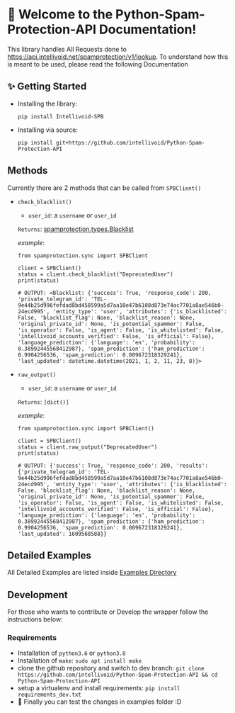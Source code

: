 # 🎉 Welcome to the Python-Spam-Protection-API Documentation!

This library handles All Requests done to https://api.intellivoid.net/spamprotection/v1/lookup. To understand how this is meant to be used, please read the following Documentation

## ✨ Getting Started
- Installing the library:
 
    `pip install Intellivoid-SPB`

- Installing via source:

    `pip install git+https://github.com/intellivoid/Python-Spam-Protection-API`

## Methods
Currently there are 2 methods that can be called from `SPBClient()`


- `check_blacklist()`
    - `user_id`: a `username` or `user_id`
    
    `Returns`: [spamprotection.types.Blacklist](https://github.com/intellivoid/Python-Spam-Protection-API/blob/da6c0270ea30f51fc8737da9615bd80a4d6028b7/spamprotection/types.py#L13)

    _example_:
    ```
    from spamprotection.sync import SPBClient

    client = SPBClient()
    status = client.check_blacklist("DeprecatedUser")
    print(status)

    # OUTPUT: <Blacklist: {'success': True, 'response_code': 200, 'private_telegram_id': 'TEL-9e44b25d996fefdad8bd458599a5d7aa10e47b6108d873e74ac7701a8ae546b0-24ecd995', 'entity_type': 'user', 'attributes': {'is_blacklisted': False, 'blacklist_flag': None, 'blacklist_reason': None, 'original_private_id': None, 'is_potential_spammer': False, 'is_operator': False, 'is_agent': False, 'is_whitelisted': False, 'intellivoid_accounts_verified': False, 'is_official': False}, 'language_prediction': {'language': 'en', 'probability': 0.38992445568412987}, 'spam_prediction': {'ham_prediction': 0.9904256536, 'spam_prediction': 0.009672318329241}, 'last_updated': datetime.datetime(2021, 1, 2, 11, 23, 8)}>
    ```

- `raw_output()`
    - `user_id`: a `username` or `user_id`

    `Returns`: `[dict()]`

    _example_:
    ```
    from spamprotection.sync import SPBClient()

    client = SPBClient()
    status = client.raw_output("DeprecatedUser")
    print(status)

    # OUTPUT: {'success': True, 'response_code': 200, 'results': {'private_telegram_id': 'TEL-9e44b25d996fefdad8bd458599a5d7aa10e47b6108d873e74ac7701a8ae546b0-24ecd995', 'entity_type': 'user', 'attributes': {'is_blacklisted': False, 'blacklist_flag': None, 'blacklist_reason': None, 'original_private_id': None, 'is_potential_spammer': False, 'is_operator': False, 'is_agent': False, 'is_whitelisted': False, 'intellivoid_accounts_verified': False, 'is_official': False}, 'language_prediction': {'language': 'en', 'probability': 0.38992445568412987}, 'spam_prediction': {'ham_prediction': 0.9904256536, 'spam_prediction': 0.009672318329241}, 'last_updated': 1609568588}}
    ```

## Detailed Examples

All Detailed Examples are listed inside [Examples Directory](https://github.com/intellivoid/Python-Spam-Protection-API/tree/master/examples)


## Development

For those who wants to contribute or Develop the wrapper follow the instructions below:

### Requirements

- Installation of `python3.6` or `python3.8`
- Installation of `make`: `sudo apt install make`
- clone the github repository and switch to dev branch: `git clone https://github.com/intellivoid/Python-Spam-Protection-API && cd Python-Spam-Protection-API`
- setup a virtualenv and install requirements: `pip install requirements_dev.txt`
- 🎉 Finally you can test the changes in examples folder :D